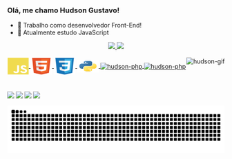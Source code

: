 ### Olá, me chamo Hudson Gustavo!

- 🔭 Trabalho como desenvolvedor Front-End!
- 🌱 Atualmente estudo JavaScript

<div align="center">
  <a href="https://github.com/tlshudson">
  <img height="180em" src="https://github-readme-stats.vercel.app/api?username=tlshudson&show_icons=true&theme=dark&include_all_commits=true&count_private=true"/>
  <img height="180em" src="https://github-readme-stats.vercel.app/api/top-langs/?username=tlshudson&layout=compact&langs_count=7&theme=dark"/>
</div>

<div style="display: inline_block"><br>
  <img align="center" alt="hudson-Js" height="40" width="50" src="https://raw.githubusercontent.com/devicons/devicon/master/icons/javascript/javascript-plain.svg">
  <img align="center" alt="hudson-HTML" height="40" width="50" src="https://raw.githubusercontent.com/devicons/devicon/master/icons/html5/html5-original.svg">
  <img align="center" alt="hudson-CSS" height="40" width="50" src="https://raw.githubusercontent.com/devicons/devicon/master/icons/css3/css3-original.svg">
  <img align="center" alt="hudson-Python" height="30" width="50" src="https://raw.githubusercontent.com/devicons/devicon/master/icons/python/python-original.svg">
  <img align="center" alt="hudson-php" height="40" width="50" src="https://cdn.jsdelivr.net/gh/devicons/devicon/icons/php/php-original.svg">
  <img align="center" alt="hudson-php" height="40" width="50" 
src="https://cdn.jsdelivr.net/gh/devicons/devicon/icons/mysql/mysql-original-wordmark.svg" />
   <img align="right" alt="hudson-gif" src="https://instagram.fbsb8-2.fna.fbcdn.net/v/t51.2885-19/311636760_628780425413866_4760661352089078641_n.jpg?stp=dst-jpg_s150x150&_nc_ht=instagram.fbsb8-2.fna.fbcdn.net&_nc_cat=110&_nc_ohc=6WpaidiZc8QAX_5kewx&tn=ZUXJ2SgFWPavEi-O&edm=ACWDqb8BAAAA&ccb=7-5&oh=00_AT-uSylXh0zi4GELcnXbb50Mh3YIfDD3bV2bHNl9VG07Cw&oe=635DEEE2&_nc_sid=1527a3">
</div>

#

<div>
  <a href="https://www.instagram.com/tlshudson" target="_blank"><img src="https://img.shields.io/badge/-Instagram-%23E4405F?style=for-the-badge&logo=instagram&logoColor=black" target="_blank"></a>
 <a href="https://discord.gg/M8hnhpj4" target="_blank"><img src="https://img.shields.io/badge/Discord-7289DA?style=for-the-badge&logo=discord&logoColor=black" target="_blank"></a> 
  <a href = "mailto:hudsonteles00@gmail.com"><img src="https://img.shields.io/badge/-Gmail-%23333?style=for-the-badge&logo=gmail&logoColor=black" target="_blank"></a>
  <a href="https://www.linkedin.com/in/hudson-teles-381a451ab/" target="_blank"><img src="https://img.shields.io/badge/-LinkedIn-%230077B5?style=for-the-badge&logo=linkedin&logoColor=black" target="_blank"></a> 

![snake gif](https://github.com/tlshudson/tlshudson/blob/output/github-contribution-grid-snake.svg)
  
  </div>
